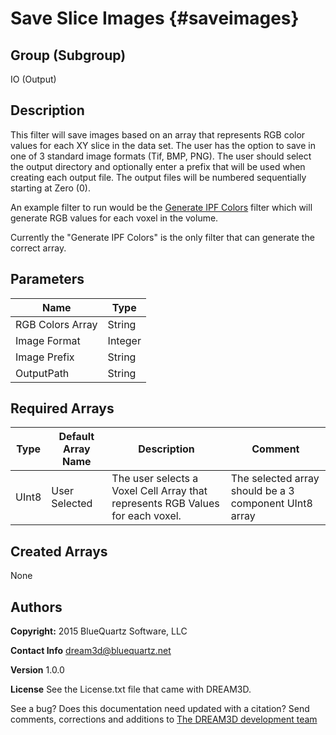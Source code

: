 Save Slice Images {#saveimages}
=====

## Group (Subgroup) ##
IO (Output)


## Description ##

This filter will save images based on an array that represents RGB color values for each XY slice in the data set. The user has the option to save in one of 3 standard image formats (Tif, BMP, PNG). The user should select the output directory and optionally enter a prefix that will be used when creating each output file. The output files will be numbered sequentially starting at Zero (0).

An example filter to run would be the [Generate IPF Colors](generateipfcolors.html) filter which will generate RGB values for each voxel in the volume.

Currently the "Generate IPF Colors" is the only filter that can generate the correct array.

## Parameters ##
| Name             | Type |
|------------------|------|
| RGB Colors Array  | String |
| Image Format     | Integer |
| Image Prefix | String |
| OutputPath   | String |


## Required Arrays ##

| Type | Default Array Name | Description | Comment |
|------|--------------------|-------------|---------|
| UInt8  | User Selected    | The user selects a Voxel Cell Array that represents RGB Values for each voxel. | The selected array should be a 3 component UInt8 array|


## Created Arrays ##

None



## Authors ##

**Copyright:** 2015 BlueQuartz Software, LLC

**Contact Info** dream3d@bluequartz.net

**Version** 1.0.0

**License**  See the License.txt file that came with DREAM3D.



See a bug? Does this documentation need updated with a citation? Send comments, corrections and additions to [The DREAM3D development team](mailto:dream3d@bluequartz.net?subject=Documentation%20Correction)
